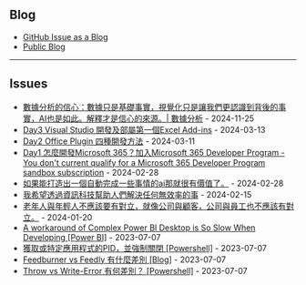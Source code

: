 
Blog
---

- [GitHub Issue as a Blog](https://github.com/dylanninin/dylanninin.com/issues/72)
- [Public Blog](https://dylanninin.com)

---

Issues
---

- [數據分析的信心：數據只是基礎事實，視覺化只是讓我們更認識到背後的事實，AI也是如此。解釋才是信心的來源。| 數據分析](https://github.com/maxchen989/dylanninin.com/issues/306) - 2024-11-25
- [Day3 Visual Studio 開發及部屬第一個Excel Add-ins](https://github.com/maxchen989/dylanninin.com/issues/305) - 2024-03-13
- [Day2 Office Plugin 四種開發方法](https://github.com/maxchen989/dylanninin.com/issues/304) - 2024-03-11
- [Day1 怎麼開發Microsoft 365？加入Microsoft 365 Developer Program - You don't current qualify for a Microsoft 365 Developer Program sandbox subscription](https://github.com/maxchen989/dylanninin.com/issues/303) - 2024-02-28
- [如果能打造出一個自動完成一些事情的ai那就很有價值了。](https://github.com/maxchen989/dylanninin.com/issues/302) - 2024-02-28
- [我希望透過資訊科技幫助人們解決任何無效率的事](https://github.com/maxchen989/dylanninin.com/issues/299) - 2024-02-15
- [老年人與年輕人不應該要有對立，就像公司與顧客，公司與員工也不應該有對立。](https://github.com/maxchen989/dylanninin.com/issues/298) - 2024-01-20
- [A workaround of Complex Power BI Desktop is So Slow When Developing [Power BI]](https://github.com/maxchen989/dylanninin.com/issues/287) - 2023-07-07
- [獲取或特定應用程式的PID，並強制關閉 [Powershell]](https://github.com/maxchen989/dylanninin.com/issues/284) - 2023-07-07
- [Feedburner vs Feedly 有什麼差別 [Blog]](https://github.com/maxchen989/dylanninin.com/issues/282) - 2023-07-07
- [Throw vs Write-Error 有何差別？ [Powershell]](https://github.com/maxchen989/dylanninin.com/issues/281) - 2023-07-07
